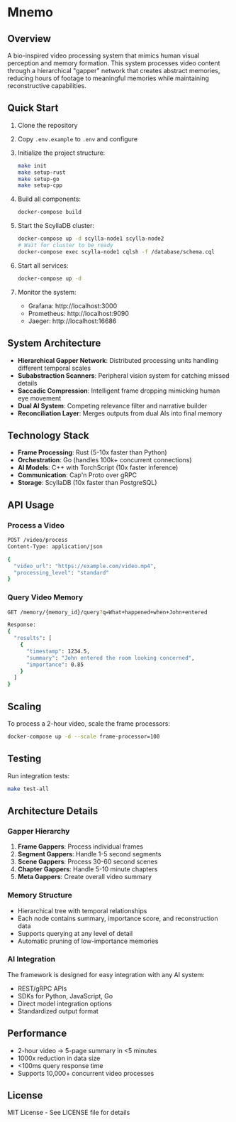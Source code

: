 # Mnemo

## Overview

A bio-inspired video processing system that mimics human visual perception and memory formation. This system processes video content through a hierarchical "gapper" network that creates abstract memories, reducing hours of footage to meaningful memories while maintaining reconstructive capabilities.

## Quick Start

1. Clone the repository
2. Copy `.env.example` to `.env` and configure
3. Initialize the project structure:
   ```bash
   make init
   make setup-rust
   make setup-go
   make setup-cpp
   ```

4. Build all components:
   ```bash
   docker-compose build
   ```

5. Start the ScyllaDB cluster:
   ```bash
   docker-compose up -d scylla-node1 scylla-node2
   # Wait for cluster to be ready
   docker-compose exec scylla-node1 cqlsh -f /database/schema.cql
   ```

6. Start all services:
   ```bash
   docker-compose up -d
   ```

7. Monitor the system:
   - Grafana: http://localhost:3000
   - Prometheus: http://localhost:9090
   - Jaeger: http://localhost:16686

## System Architecture

- **Hierarchical Gapper Network**: Distributed processing units handling different temporal scales
- **Subabstraction Scanners**: Peripheral vision system for catching missed details
- **Saccadic Compression**: Intelligent frame dropping mimicking human eye movement
- **Dual AI System**: Competing relevance filter and narrative builder
- **Reconciliation Layer**: Merges outputs from dual AIs into final memory

## Technology Stack

- **Frame Processing**: Rust (5-10x faster than Python)
- **Orchestration**: Go (handles 100k+ concurrent connections)
- **AI Models**: C++ with TorchScript (10x faster inference)
- **Communication**: Cap'n Proto over gRPC
- **Storage**: ScyllaDB (10x faster than PostgreSQL)

## API Usage

### Process a Video
```bash
POST /video/process
Content-Type: application/json

{
  "video_url": "https://example.com/video.mp4",
  "processing_level": "standard"
}
```

### Query Video Memory
```bash
GET /memory/{memory_id}/query?q=What+happened+when+John+entered

Response:
{
  "results": [
    {
      "timestamp": 1234.5,
      "summary": "John entered the room looking concerned",
      "importance": 0.85
    }
  ]
}
```

## Scaling

To process a 2-hour video, scale the frame processors:
```bash
docker-compose up -d --scale frame-processor=100
```

## Testing

Run integration tests:
```bash
make test-all
```

## Architecture Details

### Gapper Hierarchy
1. **Frame Gappers**: Process individual frames
2. **Segment Gappers**: Handle 1-5 second segments
3. **Scene Gappers**: Process 30-60 second scenes
4. **Chapter Gappers**: Handle 5-10 minute chapters
5. **Meta Gappers**: Create overall video summary

### Memory Structure
- Hierarchical tree with temporal relationships
- Each node contains summary, importance score, and reconstruction data
- Supports querying at any level of detail
- Automatic pruning of low-importance memories

### AI Integration
The framework is designed for easy integration with any AI system:
- REST/gRPC APIs
- SDKs for Python, JavaScript, Go
- Direct model integration options
- Standardized output format

## Performance

- 2-hour video → 5-page summary in <5 minutes
- 1000x reduction in data size
- <100ms query response time
- Supports 10,000+ concurrent video processes

## License

MIT License - See LICENSE file for details
